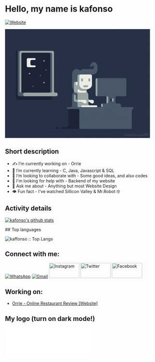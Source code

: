 # Hello, my name is kafonso
[![Website](https://img.shields.io/badge/Informatic--&--Telecomunication--Engineering--Student-UTA-blue?style=for-the-badge&logo=github)](https://google.com)

![prog](https://github.com/kaffonso/kaffonso/blob/main/prog.gif)

## Short description
- ✍️ I’m currently working on - Orrie
- 📓 I’m currently learning - C, Java, Javascript & SQL
- 🤝 I’m looking to collaborate with - Some good ideas, and also codes
- 🤔 I'm looking for help with - Backend of my website
- 💬 Ask me about - Anything but most Website Design
- 👁 Fun fact - I've watched Sillicon Valley & Mr.Robot 🤓

##   Activity details
<!-- .... means username in below README.md -->
<!-- Also feel free to update second URL to any URL -->
[![kafonso's github stats](https://github-readme-stats.vercel.app/api?username=kaffonso&count_private=true&show_icons=true&include_all_commits=true&theme=prussian)](https://github.com/kaffonso)
 </p>
##   Top languages

<p align="left"><img src="https://github-readme-stats.vercel.app/api/top-langs/?username=kaffonso&langs_count=10&theme=tokyonight&layout=compact" alt="kaffonso :: Top Langs" /></p>

## Connect with me:
<p align="left">
     <a href="https://wa.me/+2386977491"><img alt="WhatsApp" title="WhatsApp" src="https://www.vectorlogo.zone/logos/whatsapp/whatsapp-ar21.svg"   width="100" height="50" /></a>
     <a href="mailto:kafonso.dev@gmail.com"><img alt="Gmail" title="Gmail" src="https://www.vectorlogo.zone/logos/gmail/gmail-ar21.svg"   width="100" height="50" /></a>
     <a href="https://www.instagram.com/_kennyafonso/"><img title="Instagram" src="https://www.vectorlogo.zone/logos/instagram/instagram-ar21.svg"   width="100" height="50" /></a>
     <a href="https://twitter.com/kenny_aafonso"><img title="Twitter" src="https://www.vectorlogo.zone/logos/twitter/twitter-ar21.svg"   width="100" height="50" /></a>
     <a href="https://www.facebook.com/kenny.afonso/"><img title="Facebook" src="https://www.vectorlogo.zone/logos/facebook/facebook-ar21.svg"   width="100" height="50" /></a>
</p>

<!-- Optional if you have blogs -->
##   Working on:
- [Orrie - Online Restaurant Review [Website]](https://github.com/kaffonso/Orrie)
<!-- BLOG-POST-LIST:START -->
<!-- BLOG-POST-LIST:END -->

## My logo (turn on dark mode!)
![img](https://github.com/kaffonso/kaffonso/blob/main/Small%20curve.png)

